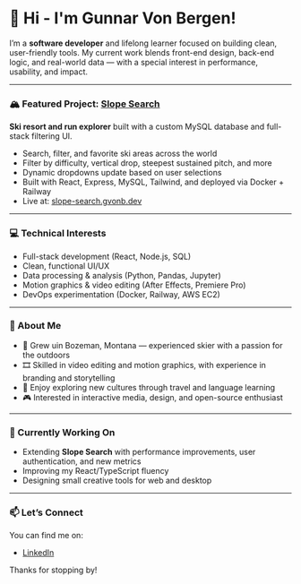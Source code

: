 # 👋 Hi - I'm Gunnar Von Bergen!

I’m a **software developer** and lifelong learner focused on building clean, user-friendly tools. My current work blends front-end design, back-end logic, and real-world data — with a special interest in performance, usability, and impact.

---

### 🏔️ Featured Project: [Slope Search](https://slope-search.gvonb.dev)
**Ski resort and run explorer** built with a custom MySQL database and full-stack filtering UI.

- Search, filter, and favorite ski areas across the world
- Filter by difficulty, vertical drop, steepest sustained pitch, and more
- Dynamic dropdowns update based on user selections
- Built with React, Express, MySQL, Tailwind, and deployed via Docker + Railway  
- Live at: [slope-search.gvonb.dev](https://slope-search.gvonb.dev)

---

### 💻 Technical Interests
- Full-stack development (React, Node.js, SQL)
- Clean, functional UI/UX
- Data processing & analysis (Python, Pandas, Jupyter)
- Motion graphics & video editing (After Effects, Premiere Pro)
- DevOps experimentation (Docker, Railway, AWS EC2)

---

### 🌱 About Me
- 🎿 Grew uin Bozeman, Montana — experienced skier with a passion for the outdoors
- 🎞️ Skilled in video editing and motion graphics, with experience in branding and storytelling  
- 🧭 Enjoy exploring new cultures through travel and language learning 
- 🎮 Interested in interactive media, design, and open-source enthusiast  

---

### 🔧 Currently Working On
- Extending **Slope Search** with performance improvements, user authentication, and new metrics
- Improving my React/TypeScript fluency  
- Designing small creative tools for web and desktop

---

### 📫 Let’s Connect
You can find me on:
- [LinkedIn](https://www.linkedin.com/in/GVonB)

Thanks for stopping by!
<!---
GVonB/GVonB is a ✨ special ✨ repository because its `README.md` (this file) appears on your GitHub profile.
You can click the Preview link to take a look at your changes.
--->
